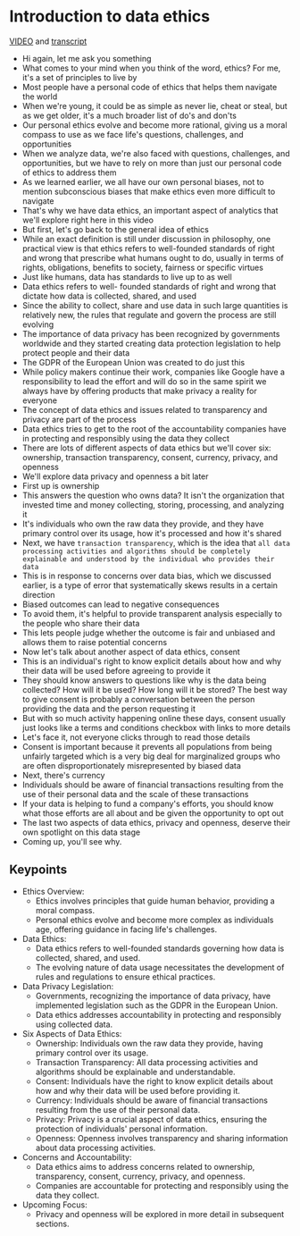 # Introduction to data ethics

[VIDEO](./resources/1_VIDEO_Introduction-to-data-ethics.mp4) and [transcript](./resources/1_VIDEO_Introduction-to-data-ethics.txt)

- Hi again, let me ask you something
- What comes to your mind when you think of the word, ethics? For me, it's a set of principles to live by
- Most people have a personal code of ethics that helps them navigate the world
- When we're young, it could be as simple as never lie, cheat or steal, but as we get older, it's a much broader list of do's and don'ts
- Our personal ethics evolve and become more rational, giving us a moral compass to use as we face life's questions, challenges, and opportunities
- When we analyze data, we're also faced with questions, challenges, and opportunities, but we have to rely on more than just our personal code of ethics to address them
- As we learned earlier, we all have our own personal biases, not to mention subconscious biases that make ethics even more difficult to navigate
- That's why we have data ethics, an important aspect of analytics that we'll explore right here in this video
- But first, let's go back to the general idea of ethics
- While an exact definition is still under discussion in philosophy, one practical view is that ethics refers to well-founded standards of right and wrong that prescribe what humans ought to do, usually in terms of rights, obligations, benefits to society, fairness or specific virtues
- Just like humans, data has standards to live up to as well
- Data ethics refers to well- founded standards of right and wrong that dictate how data is collected, shared, and used
- Since the ability to collect, share and use data in such large quantities is relatively new, the rules that regulate and govern the process are still evolving
- The importance of data privacy has been recognized by governments worldwide and they started creating data protection legislation to help protect people and their data
- The GDPR of the European Union was created to do just this
- While policy makers continue their work, companies like Google have a responsibility to lead the effort and will do so in the same spirit we always have by offering products that make privacy a reality for everyone
- The concept of data ethics and issues related to transparency and privacy are part of the process
- Data ethics tries to get to the root of the accountability companies have in protecting and responsibly using the data they collect
- There are lots of different aspects of data ethics but we'll cover six: ownership, transaction transparency, consent, currency, privacy, and openness
- We'll explore data privacy and openness a bit later
- First up is ownership
- This answers the question who owns data? It isn't the organization that invested time and money collecting, storing, processing, and analyzing it
- It's individuals who own the raw data they provide, and they have primary control over its usage, how it's processed and how it's shared
- Next, we have `transaction transparency`, which is the idea that `all data processing activities and algorithms should be completely explainable and understood by the individual who provides their data`
- This is in response to concerns over data bias, which we discussed earlier, is a type of error that systematically skews results in a certain direction
- Biased outcomes can lead to negative consequences
- To avoid them, it's helpful to provide transparent analysis especially to the people who share their data
- This lets people judge whether the outcome is fair and unbiased and allows them to raise potential concerns
- Now let's talk about another aspect of data ethics, consent
- This is an individual's right to know explicit details about how and why their data will be used before agreeing to provide it
- They should know answers to questions like why is the data being collected? How will it be used? How long will it be stored? The best way to give consent is probably a conversation between the person providing the data and the person requesting it
- But with so much activity happening online these days, consent usually just looks like a terms and conditions checkbox with links to more details
- Let's face it, not everyone clicks through to read those details
- Consent is important because it prevents all populations from being unfairly targeted which is a very big deal for marginalized groups who are often disproportionately misrepresented by biased data
- Next, there's currency
- Individuals should be aware of financial transactions resulting from the use of their personal data and the scale of these transactions
- If your data is helping to fund a company's efforts, you should know what those efforts are all about and be given the opportunity to opt out
- The last two aspects of data ethics, privacy and openness, deserve their own spotlight on this data stage
- Coming up, you'll see why.

## Keypoints

- Ethics Overview:
  - Ethics involves principles that guide human behavior, providing a moral compass.
  - Personal ethics evolve and become more complex as individuals age, offering guidance in facing life's challenges.
- Data Ethics:
  - Data ethics refers to well-founded standards governing how data is collected, shared, and used.
  - The evolving nature of data usage necessitates the development of rules and regulations to ensure ethical practices.
- Data Privacy Legislation:
  - Governments, recognizing the importance of data privacy, have implemented legislation such as the GDPR in the European Union.
  - Data ethics addresses accountability in protecting and responsibly using collected data.
- Six Aspects of Data Ethics:
  - Ownership: Individuals own the raw data they provide, having primary control over its usage.
  - Transaction Transparency: All data processing activities and algorithms should be explainable and understandable.
  - Consent: Individuals have the right to know explicit details about how and why their data will be used before providing it.
  - Currency: Individuals should be aware of financial transactions resulting from the use of their personal data.
  - Privacy: Privacy is a crucial aspect of data ethics, ensuring the protection of individuals' personal information.
  - Openness: Openness involves transparency and sharing information about data processing activities.
- Concerns and Accountability:
  - Data ethics aims to address concerns related to ownership, transparency, consent, currency, privacy, and openness.
  - Companies are accountable for protecting and responsibly using the data they collect.
- Upcoming Focus:
  - Privacy and openness will be explored in more detail in subsequent sections.
